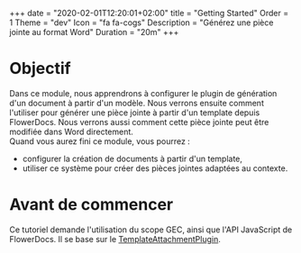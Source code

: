 +++
date = "2020-02-01T12:20:01+02:00"
title = "Getting Started"
Order = 1
Theme = "dev"
Icon = "fa fa-cogs"
Description = "Générez une pièce jointe au format Word"
Duration = "20m"
+++

# Objectif

Dans ce module, nous apprendrons à configurer le plugin de génération d'un document à partir d'un modèle. Nous verrons ensuite comment l'utiliser pour générer une pièce jointe à partir d'un template depuis FlowerDocs. Nous verrons aussi comment cette pièce jointe peut être modifiée dans Word directement.  
Quand vous aurez fini ce module, vous pourrez :

* configurer la création de documents à partir d'un template,
* utiliser ce système pour créer des pièces jointes adaptées au contexte.

# Avant de commencer

Ce tutoriel demande l'utilisation du scope GEC, ainsi que l'API JavaScript de FlowerDocs. Il se base sur le [TemplateAttachmentPlugin]([shortcode]).